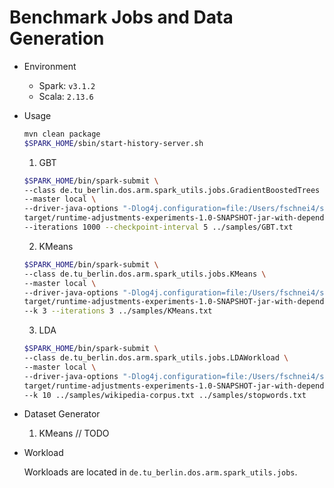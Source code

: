 # Benchmark Jobs and Data Generation

* Environment
  
  - Spark: `v3.1.2`
  - Scala: `2.13.6`


* Usage

    ```bash
    mvn clean package
    $SPARK_HOME/sbin/start-history-server.sh
    ```
    1. GBT
    ```bash
    $SPARK_HOME/bin/spark-submit \
    --class de.tu_berlin.dos.arm.spark_utils.jobs.GradientBoostedTrees \
    --master local \
    --driver-java-options "-Dlog4j.configuration=file:/Users/fschnei4/spark-3.1.2-bin-hadoop3.2/conf/log4j.properties" \
    target/runtime-adjustments-experiments-1.0-SNAPSHOT-jar-with-dependencies.jar \
    --iterations 1000 --checkpoint-interval 5 ../samples/GBT.txt
    ```
    2. KMeans
    ```bash
    $SPARK_HOME/bin/spark-submit \
    --class de.tu_berlin.dos.arm.spark_utils.jobs.KMeans \
    --master local \
    --driver-java-options "-Dlog4j.configuration=file:/Users/fschnei4/spark-3.1.2-bin-hadoop3.2/conf/log4j.properties" \
    target/runtime-adjustments-experiments-1.0-SNAPSHOT-jar-with-dependencies.jar \
    --k 3 --iterations 3 ../samples/KMeans.txt
    ```
    3. LDA
    ```bash
    $SPARK_HOME/bin/spark-submit \
    --class de.tu_berlin.dos.arm.spark_utils.jobs.LDAWorkload \
    --master local \
    --driver-java-options "-Dlog4j.configuration=file:/Users/fschnei4/spark-3.1.2-bin-hadoop3.2/conf/log4j.properties" \
    target/runtime-adjustments-experiments-1.0-SNAPSHOT-jar-with-dependencies.jar \
    --k 10 ../samples/wikipedia-corpus.txt ../samples/stopwords.txt
    ```

  
* Dataset Generator
  
  1. KMeans // TODO

* Workload
  
  Workloads are located in `de.tu_berlin.dos.arm.spark_utils.jobs`.